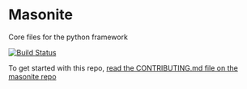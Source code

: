 # Masonite
Core files for the python framework

[![Build Status](https://travis-ci.org/MasoniteFramework/core.svg?branch=master)](https://travis-ci.org/MasoniteFramework/core)

To get started with this repo, [read the CONTRIBUTING.md file on the masonite repo](https://github.com/josephmancuso/masonite/blob/master/CONTRIBUTING.md)
